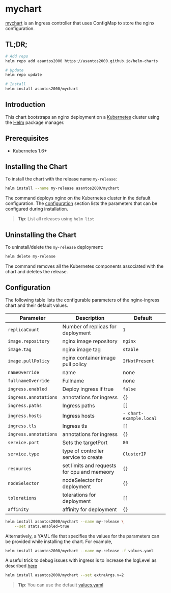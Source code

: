 # mychart

[mychart](https://github.com/kubernetes/ingress-nginx) is an Ingress controller that uses ConfigMap to store the nginx configuration.

## TL;DR;

```bash
# Add repo
helm repo add asantos2000 https://asantos2000.github.io/helm-charts

# Update
helm repo update

# Install
helm install asantos2000/mychart
```

## Introduction

This chart bootstraps an nginx deployment on a [Kubernetes](http://kubernetes.io) cluster using the [Helm](https://helm.sh) package manager.

## Prerequisites
  - Kubernetes 1.6+

## Installing the Chart

To install the chart with the release name `my-release`:

```bash
helm install --name my-release asantos2000/mychart
```

The command deploys nginx on the Kubernetes cluster in the default configuration. The [configuration](#configuration) section lists the parameters that can be configured during installation.

> **Tip**: List all releases using `helm list`

## Uninstalling the Chart

To uninstall/delete the `my-release` deployment:

```bash
helm delete my-release
```

The command removes all the Kubernetes components associated with the chart and deletes the release.

## Configuration

The following table lists the configurable parameters of the nginx-ingress chart and their default values.

Parameter | Description | Default
--- | --- | ---
`replicaCount` | Number of replicas for deployment | `1`
`image.repository` | nginx image repository | `nginx`
`image.tag` | nginx image tag | `stable`
`image.pullPolicy` | nginx container image pull policy | `IfNotPresent`
`nameOverride` | name | none
`fullnameOverride` | Fullname | none
`ingress.enabled` | Deploy ingress if true | `false`
`ingress.annotations` | annotations for ingress | `{}`
`ingress.paths` | Ingress paths | `[]`
`ingress.hosts` | Ingress hosts | `- chart-example.local`
`ingress.tls` | Ingress tls | `[]`
`ingress.annotations` | annotations for ingress | `{}`
`service.port` | Sets the targetPort | `80`
`service.type` | type of controller service to create | `ClusterIP`
`resources` | set limits and requests for cpu and memeory | `{}`
`nodeSelector` | nodeSelector for deployment | `{}`
`tolerations` | tolerations for deployment | `[]`
`affinity` | affinity for deployment | `{}`


```bash
helm install asantos2000/mychart --name my-release \
    --set stats.enabled=true
```

Alternatively, a YAML file that specifies the values for the parameters can be provided while installing the chart. For example,

```bash
helm install asantos2000/mychart --name my-release -f values.yaml
```

A useful trick to debug issues with ingress is to increase the logLevel
as described [here](https://github.com/kubernetes/ingress-nginx/blob/master/docs/troubleshooting.md#debug)

```bash
helm install asantos2000/mychart --set extraArgs.v=2
```
> **Tip**: You can use the default [values.yaml](https://raw.githubusercontent.com/asantos2000/mychart/master/values.yaml)